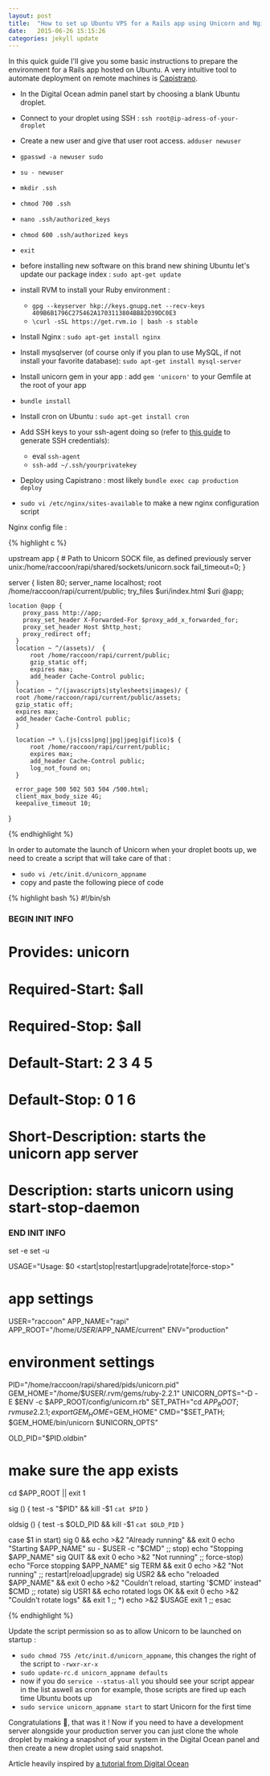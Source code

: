 ```yaml
---
layout: post
title:  "How to set up Ubuntu VPS for a Rails app using Unicorn and Nginx"
date:   2015-06-26 15:15:26
categories: jekyll update
---
```

In this quick guide I'll give you some basic instructions to prepare the environment for a Rails app hosted on Ubuntu. A very intuitive tool to automate deployment on remote machines is [Capistrano][capi].

- In the Digital Ocean admin panel start by choosing a blank Ubuntu droplet.
- Connect to your droplet using SSH : `ssh root@ip-adress-of-your-droplet`
- Create a new user and give that user root access. `adduser newuser`
- `gpasswd -a newuser sudo`
- `su - newuser`
- `mkdir .ssh`
- `chmod 700 .ssh`
- `nano .ssh/authorized_keys`
- `chmod 600 .ssh/authorized keys`
- `exit`

- before installing new software on this brand new shining Ubuntu let's update our package index : `sudo apt-get update`
- install RVM to install your Ruby environment : 
  - `gpg --keyserver hkp://keys.gnupg.net --recv-keys 409B6B1796C275462A1703113804BB82D39DC0E3`
  - `\curl -sSL https://get.rvm.io | bash -s stable`

- Install Nginx : `sudo apt-get install nginx`
- Install mysqlserver (of course only if you plan to use MySQL, if not install your favorite database): `sudo apt-get install mysql-server`
- Install unicorn gem in your app : add `gem 'unicorn'` to your Gemfile at the root of your app
- `bundle install`
- Install cron on Ubuntu : `sudo apt-get install cron`
- Add SSH keys to your ssh-agent doing so (refer to [this guide][ssh] to generate SSH credentials):
    - eval `ssh-agent`
    - `ssh-add ~/.ssh/yourprivatekey`


- Deploy using Capistrano : most likely `bundle exec cap production deploy`
- `sudo vi /etc/nginx/sites-available` to make a new nginx configuration script

Nginx config file :

{% highlight c %}

upstream app {
    # Path to Unicorn SOCK file, as defined previously
    server unix:/home/raccoon/rapi/shared/sockets/unicorn.sock fail_timeout=0;
}

server {
    listen 80;
    server_name localhost;
    root /home/raccoon/rapi/current/public;
    try_files $uri/index.html $uri @app;

    location @app {
        proxy_pass http://app;
        proxy_set_header X-Forwarded-For $proxy_add_x_forwarded_for;
        proxy_set_header Host $http_host;
        proxy_redirect off;
      }
      location ~ ^/(assets)/  {
          root /home/raccoon/rapi/current/public;
          gzip_static off;
          expires max;
          add_header Cache-Control public;
      }
      location ~ ^/(javascripts|stylesheets|images)/ {
      root /home/raccoon/rapi/current/public/assets;
      gzip_static off;
      expires max;
      add_header Cache-Control public;
      }

      location ~* \.(js|css|png|jpg|jpeg|gif|ico)$ {
          root /home/raccoon/rapi/current/public;
          expires max;
          add_header Cache-Control public;
          log_not_found on;
      }

      error_page 500 502 503 504 /500.html;
      client_max_body_size 4G;
      keepalive_timeout 10;
}

{% endhighlight %}


In order to automate the launch of Unicorn when your droplet boots up, we need to create a script that will take care of that :

- `sudo vi /etc/init.d/unicorn_appname`
- copy and paste the following piece of code

{% highlight bash %}
#!/bin/sh

### BEGIN INIT INFO
# Provides:          unicorn
# Required-Start:    $all
# Required-Stop:     $all
# Default-Start:     2 3 4 5
# Default-Stop:      0 1 6
# Short-Description: starts the unicorn app server
# Description:       starts unicorn using start-stop-daemon
### END INIT INFO

set -e
set -u

USAGE="Usage: $0 <start|stop|restart|upgrade|rotate|force-stop>"

# app settings
USER="raccoon"
APP_NAME="rapi"
APP_ROOT="/home/$USER/$APP_NAME/current"
ENV="production"

# environment settings
PID="/home/raccoon/rapi/shared/pids/unicorn.pid"
GEM_HOME="/home/$USER/.rvm/gems/ruby-2.2.1"
UNICORN_OPTS="-D -E $ENV -c $APP_ROOT/config/unicorn.rb"
SET_PATH="cd $APP_ROOT; rvm use 2.2.1; export GEM_HOME=$GEM_HOME"
CMD="$SET_PATH; $GEM_HOME/bin/unicorn $UNICORN_OPTS"

OLD_PID="$PID.oldbin"

# make sure the app exists
cd $APP_ROOT || exit 1

sig () {
  test -s "$PID" && kill -$1 `cat $PID`
}

oldsig () {
  test -s $OLD_PID && kill -$1 `cat $OLD_PID`
}

case $1 in
  start)
    sig 0 && echo >&2 "Already running" && exit 0
    echo "Starting $APP_NAME"
    su - $USER -c "$CMD"
    ;;
  stop)
    echo "Stopping $APP_NAME"
    sig QUIT && exit 0
    echo >&2 "Not running"
    ;;
  force-stop)
    echo "Force stopping $APP_NAME"
    sig TERM && exit 0
    echo >&2 "Not running"
    ;;
  restart|reload|upgrade)
    sig USR2 && echo "reloaded $APP_NAME" && exit 0
    echo >&2 "Couldn't reload, starting '$CMD' instead"
    $CMD
    ;;
  rotate)
    sig USR1 && echo rotated logs OK && exit 0
    echo >&2 "Couldn't rotate logs" && exit 1
    ;;
  *)
    echo >&2 $USAGE
    exit 1
    ;;
esac

{% endhighlight %}

Update the script permission so as to allow Unicorn to be launched on startup :

- `sudo chmod 755 /etc/init.d/unicorn_appname`, this changes the right of the script to `-rwxr-xr-x`
- `sudo update-rc.d unicorn_appname defaults`
- now if you do `service --status-all` you should see your script appear in the list aswell as cron for example, those scripts are fired up each time Ubuntu boots up
- `sudo service unicorn_appname start` to start Unicorn for the first time


Congratulations :dart:, that was it ! Now if you need to have a development server alongside your production server you can just clone the whole droplet by making a snapshot of your system in the Digital Ocean panel and then create a new droplet using said snapshot.

Article heavily inspired by [a tutorial from Digital Ocean][do-tutorial]

[jekyll]:      http://jekyllrb.com
[capi]:        http://capistranorb.com/
[jekyll-gh]:   https://github.com/jekyll/jekyll
[jekyll-help]: https://github.com/jekyll/jekyll-help
[do-tutorial]: https://www.digitalocean.com/community/tutorials/how-to-deploy-a-rails-app-with-unicorn-and-nginx-on-ubuntu-14-04
[ssh]: https://help.github.com/articles/generating-ssh-keys/
